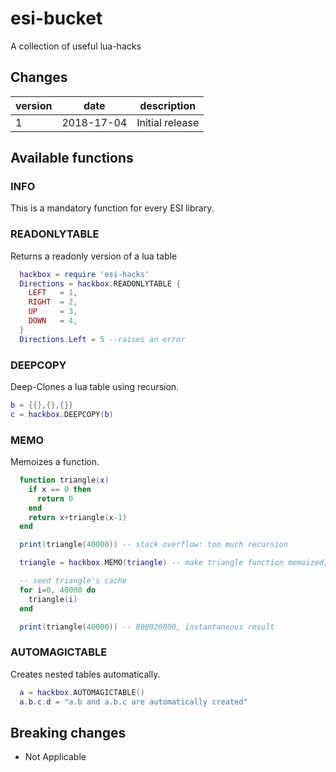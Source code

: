 # esi-bucket

A collection of useful lua-hacks

## Changes

version | date | description
------- | ---- | -----------
1 | 2018-17-04 | Initial release

## Available functions

### INFO

This is a mandatory function for every ESI library.

### READONLYTABLE

Returns a readonly version of a lua table

```lua
  hackbox = require 'esi-hacks'
  Directions = hackbox.READONLYTABLE {
    LEFT   = 1,
    RIGHT  = 2,
    UP     = 3,
    DOWN   = 4,
  }
  Directions.Left = 5 --raises an error
```

### DEEPCOPY

Deep-Clones a lua table using recursion.

```lua
b = {{},{},{}}
c = hackbox.DEEPCOPY(b)
```

### MEMO

Memoizes a function.

```lua
  function triangle(x)
    if x == 0 then 
      return 0 
    end
    return x+triangle(x-1)
  end

  print(triangle(40000)) -- stack overflow: too much recursion

  triangle = hackbox.MEMO(triangle) -- make triangle function memoized, so it "remembers" previous results

  -- seed triangle's cache
  for i=0, 40000 do 
    triangle(i)
  end 

  print(triangle(40000)) -- 800020000, instantaneous result
```

### AUTOMAGICTABLE

Creates nested tables automatically.

```lua
  a = hackbox.AUTOMAGICTABLE()
  a.b.c.d = "a.b and a.b.c are automatically created"
```

## Breaking changes

- Not Applicable